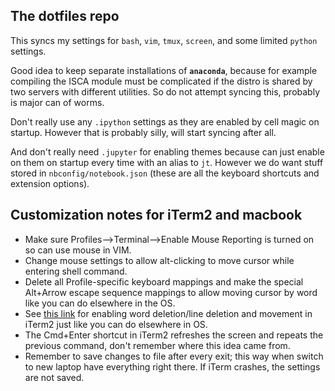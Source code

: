 ## The dotfiles repo
This syncs my settings for `bash`, `vim`, `tmux`, `screen`, and some limited `python` settings.

Good idea to keep separate installations of **`anaconda`**, because for example compiling the ISCA module must be complicated if the distro is shared by two servers with different utilities. So do not attempt syncing this, probably is major can of worms.

Don't really use any `.ipython` settings as they are enabled by cell magic on startup. However that is probably silly, will start syncing after all.

And don't really need `.jupyter` for enabling themes because can just enable on them on startup every time with an alias to `jt`. However we do want stuff stored in `nbconfig/notebook.json` (these are all the keyboard shortcuts and extension options).

## Customization notes for iTerm2 and macbook
* Make sure Profiles-->Terminal-->Enable Mouse Reporting is turned on so can use mouse in VIM.
* Change mouse settings to allow alt-clicking to move cursor while entering shell command.
* Delete all Profile-specific keyboard mappings and make the special Alt+Arrow escape sequence mappings to allow moving cursor by word like you can do elsewhere in the OS.
* See [this link](https://stackoverflow.com/a/29403520/4970632) for enabling word deletion/line deletion and movement in iTerm2 just like you can do elsewhere in OS.
* The Cmd+Enter shortcut in iTerm2 refreshes the screen and repeats the previous command, don't remember where this idea came from.
* Remember to save changes to file after every exit; this way when switch to new laptop have everything
right there. If iTerm crashes, the settings are not saved.
<!-- 1. Sync all plugins (not really feasible if maintaining separate anaconda distros; need to `pip install` the `nbextensions` organizer). -->
<!-- 2. Sync their options (mostly the keyboard shortcuts, making sure Table of Contents is enabled with desired settings; maybe way to isolate the config file for this). -->

